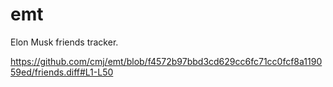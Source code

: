 # emt
Elon Musk friends tracker.

https://github.com/cmj/emt/blob/f4572b97bbd3cd629cc6fc71cc0fcf8a119059ed/friends.diff#L1-L50
